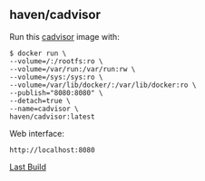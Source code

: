 ## haven/cadvisor

Run this [cadvisor][] image with:

    $ docker run \
    --volume=/:/rootfs:ro \
    --volume=/var/run:/var/run:rw \
    --volume=/sys:/sys:ro \
    --volume=/var/lib/docker/:/var/lib/docker:ro \
    --publish="8080:8080" \
    --detach=true \
    --name=cadvisor \
    haven/cadvisor:latest

Web interface:

    http://localhost:8080

[Last Build][packages]

[cadvisor]: https://github.com/google/cadvisor
[packages]: PACKAGES.md
